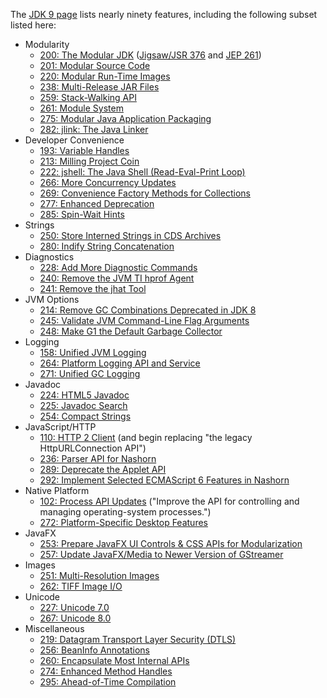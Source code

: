 
<p pid="9">The&nbsp;<a href="http://openjdk.java.net/projects/jdk9/" rel="nofollow" target="_blank">JDK 9 page</a>&nbsp;lists nearly ninety features, including the following subset listed here:</p> 
<ul> 
 <li>Modularity 
  <ul> 
   <li><a href="http://openjdk.java.net/jeps/200" rel="nofollow" target="_blank">200: The Modular JDK</a>&nbsp;(<a href="http://openjdk.java.net/projects/jigsaw/spec/" rel="nofollow" target="_blank">Jigsaw/JSR 376</a>&nbsp;and&nbsp;<a href="http://openjdk.java.net/jeps/261" rel="nofollow" target="_blank">JEP 261</a>)</li> 
   <li><a href="http://openjdk.java.net/jeps/201" rel="nofollow" target="_blank">201: Modular Source Code</a></li> 
   <li><a href="http://openjdk.java.net/jeps/220" rel="nofollow" target="_blank">220: Modular Run-Time Images</a></li> 
   <li><a href="http://openjdk.java.net/jeps/238" rel="nofollow" target="_blank">238: Multi-Release JAR Files</a></li> 
   <li><a href="http://openjdk.java.net/jeps/259" rel="nofollow" target="_blank">259: Stack-Walking API</a></li> 
   <li><a href="http://openjdk.java.net/jeps/261" rel="nofollow" target="_blank">261: Module System</a></li> 
   <li><a href="http://openjdk.java.net/jeps/275" rel="nofollow" target="_blank">275: Modular Java Application Packaging</a></li> 
   <li><a href="http://openjdk.java.net/jeps/282" rel="nofollow" target="_blank">282: jlink: The Java Linker</a></li> 
  </ul></li> 
 <li>Developer Convenience 
  <ul> 
   <li><a href="http://openjdk.java.net/jeps/193" rel="nofollow" target="_blank">193: Variable Handles</a></li> 
   <li><a href="http://openjdk.java.net/jeps/213" rel="nofollow" target="_blank">213: Milling Project Coin</a></li> 
   <li><a href="http://openjdk.java.net/jeps/222" rel="nofollow" target="_blank">222: jshell: The Java Shell (Read-Eval-Print Loop)</a></li> 
   <li><a href="http://openjdk.java.net/jeps/266" rel="nofollow" target="_blank">266: More Concurrency Updates</a></li> 
   <li><a href="http://openjdk.java.net/jeps/269" rel="nofollow" target="_blank">269: Convenience Factory Methods for Collections</a></li> 
   <li><a href="http://openjdk.java.net/jeps/277" rel="nofollow" target="_blank">277: Enhanced Deprecation</a></li> 
   <li><a href="http://openjdk.java.net/jeps/285" rel="nofollow" target="_blank">285: Spin-Wait Hints</a></li> 
  </ul></li> 
 <li>Strings 
  <ul> 
   <li><a href="http://openjdk.java.net/jeps/250" rel="nofollow" target="_blank">250: Store Interned Strings in CDS Archives</a></li> 
   <li><a href="http://openjdk.java.net/jeps/280" rel="nofollow" target="_blank">280: Indify String Concatenation</a></li> 
  </ul></li> 
 <li>Diagnostics 
  <ul> 
   <li><a href="http://openjdk.java.net/jeps/228" rel="nofollow" target="_blank">228: Add More Diagnostic Commands</a></li> 
   <li><a href="http://openjdk.java.net/jeps/240" rel="nofollow" target="_blank">240: Remove the JVM TI hprof Agent</a></li> 
   <li><a href="http://openjdk.java.net/jeps/241" rel="nofollow" target="_blank">241: Remove the jhat Tool</a></li> 
  </ul></li> 
 <li>JVM Options 
  <ul> 
   <li><a href="http://openjdk.java.net/jeps/214" rel="nofollow" target="_blank">214: Remove GC Combinations Deprecated in JDK 8</a></li> 
   <li><a href="http://openjdk.java.net/jeps/245" rel="nofollow" target="_blank">245: Validate JVM Command-Line Flag Arguments</a></li> 
   <li><a href="http://openjdk.java.net/jeps/248" rel="nofollow" target="_blank">248: Make G1 the Default Garbage Collector</a></li> 
  </ul></li> 
 <li>Logging 
  <ul> 
   <li><a href="http://openjdk.java.net/jeps/158" rel="nofollow" target="_blank">158: Unified JVM Logging</a></li> 
   <li><a href="http://openjdk.java.net/jeps/264" rel="nofollow" target="_blank">264: Platform Logging API and Service</a></li> 
   <li><a href="http://openjdk.java.net/jeps/271" rel="nofollow" target="_blank">271: Unified GC Logging</a></li> 
  </ul></li> 
 <li>Javadoc 
  <ul> 
   <li><a href="http://openjdk.java.net/jeps/224" rel="nofollow" target="_blank">224: HTML5 Javadoc</a></li> 
   <li><a href="http://openjdk.java.net/jeps/225" rel="nofollow" target="_blank">225: Javadoc Search</a></li> 
   <li><a href="http://openjdk.java.net/jeps/254" rel="nofollow" target="_blank">254: Compact Strings</a></li> 
  </ul></li> 
 <li>JavaScript/HTTP 
  <ul> 
   <li><a href="http://openjdk.java.net/jeps/110" rel="nofollow" target="_blank">110: HTTP 2 Client</a>&nbsp;(and begin replacing "the legacy HttpURLConnection API")</li> 
   <li><a href="http://openjdk.java.net/jeps/236" rel="nofollow" target="_blank">236: Parser API for Nashorn</a></li> 
   <li><a href="http://openjdk.java.net/jeps/289" rel="nofollow" target="_blank">289: Deprecate the Applet API</a></li> 
   <li><a href="http://openjdk.java.net/jeps/292" rel="nofollow" target="_blank">292: Implement Selected ECMAScript 6 Features in Nashorn</a></li> 
  </ul></li> 
 <li>Native Platform 
  <ul> 
   <li><a href="http://openjdk.java.net/jeps/102" rel="nofollow" target="_blank">102: Process API Updates</a>&nbsp;("Improve the API for controlling and managing operating-system processes.")</li> 
   <li><a href="http://openjdk.java.net/jeps/272" rel="nofollow" target="_blank">272: Platform-Specific Desktop Features</a></li> 
  </ul></li> 
 <li>JavaFX 
  <ul> 
   <li><a href="http://openjdk.java.net/jeps/253" rel="nofollow" target="_blank">253: Prepare JavaFX UI Controls &amp; CSS APIs for Modularization</a></li> 
   <li><a href="http://openjdk.java.net/jeps/257" rel="nofollow">257: Update JavaFX/Media to Newer Version of GStreamer</a></li> 
  </ul></li> 
 <li>Images 
  <ul> 
   <li><a href="http://openjdk.java.net/jeps/251" rel="nofollow" target="_blank">251: Multi-Resolution Images</a></li> 
   <li><a href="http://openjdk.java.net/jeps/262" rel="nofollow" target="_blank">262: TIFF Image I/O</a></li> 
  </ul></li> 
 <li>Unicode 
  <ul> 
   <li><a href="http://openjdk.java.net/jeps/227" rel="nofollow" target="_blank">227: Unicode 7.0</a></li> 
   <li><a href="http://openjdk.java.net/jeps/267" rel="nofollow" target="_blank">267: Unicode 8.0</a></li> 
  </ul></li> 
 <li>Miscellaneous 
  <ul> 
   <li><a href="http://openjdk.java.net/jeps/219" rel="nofollow" target="_blank">219: Datagram Transport Layer Security (DTLS)</a></li> 
   <li><a href="http://openjdk.java.net/jeps/256" rel="nofollow" target="_blank">256: BeanInfo Annotations</a></li> 
   <li><a href="http://openjdk.java.net/jeps/260" rel="nofollow" target="_blank">260: Encapsulate Most Internal APIs</a></li> 
   <li><a href="http://openjdk.java.net/jeps/274" rel="nofollow" target="_blank">274: Enhanced Method Handles</a></li> 
   <li><a href="http://openjdk.java.net/jeps/295" rel="nofollow" target="_blank">295: Ahead-of-Time Compilation</a>

